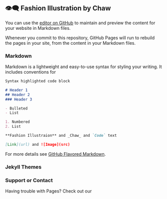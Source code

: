 ##  	:eye_speech_bubble: Fashion Illustration by Chaw

You can use the [editor on GitHub](https://gn/README.md) to maintain and preview the content for your website in Markdown files.

Whenever you commit to this repository, GitHub Pages will run to rebuild the pages in your site, from the content in your Markdown files.

### Markdown

Markdown is a lightweight and easy-to-use syntax for styling your writing. It includes conventions for

```markdown
Syntax highlighted code block

# Header 1
## Header 2
### Header 3

- Bulleted
- List

1. Numbered
2. List

**Fashion Illustraion** and _Chaw_ and `Code` text

[Link](url) and ![Image](src)
```

For more details see [GitHub Flavored Markdown](https://guides.github.com/features/mastering-markdown/).

### Jekyll Themes


### Support or Contact

Having trouble with Pages? Check out our
